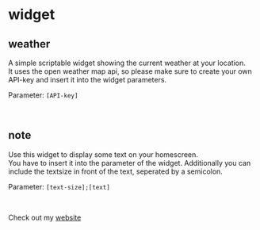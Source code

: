 # widget

## weather
A simple scriptable widget showing the current weather at your location.\
It uses the open weather map api, so please make sure to create your own API-key and insert it into the widget parameters.

Parameter: `[API-key]`

<br>

## note
Use this widget to display some text on your homescreen.\
You have to insert it into the parameter of the widget. Additionally you can include the textsize in front of the text, seperated by a semicolon.

Parameter: `[text-size];[text]`

<br>

Check out my [website](https://samuel-mulzer.github.io)